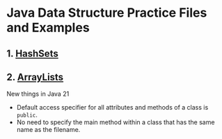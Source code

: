 # Java Data Structure Practice Files and Examples

## 1. [HashSets](https://www.youtube.com/watch?v=rS4VWfPUArY&t=923s)
## 2. [ArrayLists](hh)

New things in Java 21
- Default access specifier for all attributes and methods of a class is ```public```.
- No need to specify the main method within a class that has the same name as the filename. 
